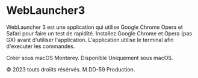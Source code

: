 # WebLauncher3
WebLauncher 3 est une application qui utilise Google Chrome Opera et Safari pour faire un test de rapidité.
Installez Google Chrome et Opera (pas GX) avant d'utiliser l'application. L'application utilise le terminal afin d'executer les commandes.

Créer sous macOS Monterey.
Disponible Uniquement sous macOS.

© 2023 touts droiits résérvés. M.DD-59 Production.
